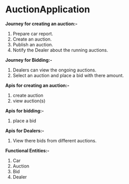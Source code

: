 # AuctionApplication

**Journey for creating an auction:-**
1. Prepare car report.
2. Create an auction.
3. Publish an auction.
4. Notify the Dealer about the running auctions.

**Journey for Bidding:-**
1. Dealers can view the ongoing auctions.
2. Select an auction and place a bid with there amount.

**Apis for creating an auction:-**
1. create auction
2. view auction(s)

**Apis for bidding:-**
1. place a bid

**Apis for Dealers:-**
1. View there bids from different auctions.

**Functional Entities:-**
1. Car
2. Auction
3. Bid
4. Dealer
